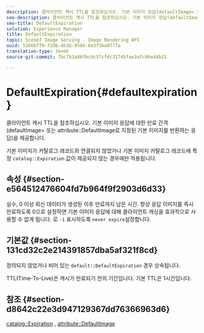 ```yaml
---
description: 클라이언트 캐시 TTL을 참조하십시오. 기본 이미지 응답(defaultImage= 또는 DefaultImage 속성으로 지정된 기본 이미지를 반환하는 응답)에 대한 만료 간격을 제공합니다.
seo-description: 클라이언트 캐시 TTL을 참조하십시오. 기본 이미지 응답(defaultImage= 또는 DefaultImage 속성으로 지정된 기본 이미지를 반환하는 응답)에 대한 만료 간격을 제공합니다.
seo-title: DefaultExpiration
solution: Experience Manager
title: DefaultExpiration
topic: Scene7 Image Serving - Image Rendering API
uuid: 5266bff9-f20b-4b3b-9566-8a3f5ba0777a
translation-type: tm+mt
source-git-commit: 7bc7b3a86fbcdc57cfdc31745fae3afc06e44b15

---
```



# DefaultExpiration{#defaultexpiration}

클라이언트 캐시 TTL을 참조하십시오. 기본 이미지 응답에 대한 만료 간격(defaultImage= 또는 attribute::DefaultImage로 지정된 기본 이미지를 반환하는 응답)을 제공합니다.

기본 이미지가 카탈로그 레코드와 연결되지 않았거나 기본 이미지 카탈로그 레코드에 특정 `catalog::Expiration` 값이 제공되지 않는 경우에만 적용됩니다.

## 속성 {#section-e564512476604fd7b964f9f2903d6d33}

실수, 0 이상 회신 데이터가 생성된 이후 만료까지 남은 시간. 항상 응답 이미지를 즉시 만료하도록 0으로 설정하면 기본 이미지 응답에 대해 클라이언트 캐싱을 효과적으로 사용할 수 없게 됩니다. 로 `-1` 표시하도록 `never expire`설정합니다.

## 기본값 {#section-131cd32c2e214391857dba5af321f8cd}

정의되지 않았거나 비어 있는 `default::DefaultExpiration` 경우 상속됩니다.

TTL(Time-To-Live)은 캐시가 만료되기 전의 기간입니다. 기본 TTL은 1시간입니다.

## 참조 {#section-d8642c22e3d947129367dd76366963d6}

[catalog::Expiration](../../../../../is-api/image-catalog/image-serving-api-ref/c-image-catalog-reference/c-image-svg-data-reference/c-svg-data-reference/r-expiration-svg.md#reference-a7afd668ecbb4d2da65d86259aa6a28a) , [attribute::DefaultImage](../../../../../is-api/image-catalog/image-serving-api-ref/c-image-catalog-reference/c-attributes-reference/r-is-cat-defaultimage.md#reference-8e9900e129f54ed68462a3c2fc3bc433)
